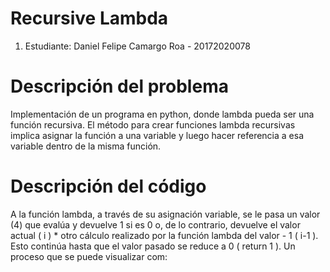 # Recursive Lambda
1. Estudiante: Daniel Felipe Camargo Roa - 20172020078

# Descripción del problema
  Implementación de un programa en python, donde lambda pueda ser una función recursiva.
  El método para crear funciones lambda recursivas implica asignar la función a una variable y luego hacer referencia a esa variable dentro de la misma función.
# Descripción del código
  A la función lambda, a través de su asignación variable, se le pasa un valor (4) que evalúa y devuelve 1 si es 0 o, de lo contrario, devuelve el valor actual ( i ) * otro cálculo realizado por la función lambda del valor - 1 ( i-1 ). Esto continúa hasta que el valor pasado se reduce a 0 ( return 1 ). Un proceso que se puede visualizar com: 
